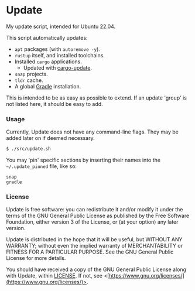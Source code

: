 # Update

My update script, intended for Ubuntu 22.04.

This script automatically updates:
- `apt` packages (with `autoremove -y`).
- `rustup` itself, and installed toolchains.
- Installed `cargo` applications.
    - Updated with [cargo-update](https://crates.io/crates/cargo-update).
- `snap` projects.
- `tldr` cache.
- A global [Gradle](https://gradle.org) installation.

This is intended to be as easy as possible to extend. If an update 'group' is not listed here, it should be easy to add.

### Usage

Currently, Update does not have any command-line flags. They may be added later on if deemed necessary.

```sh
$ ./src/update.sh
```

You may 'pin' specific sections by inserting their names into the `~/.update_pinned` file, like so:

```
snap
gradle
```

### License

Update is free software: you can redistribute it and/or modify it under the terms of the GNU General Public License as published by the Free Software Foundation, either version 3 of the License, or (at your option) any later version.

Update is distributed in the hope that it will be useful, but WITHOUT ANY WARRANTY; without even the implied warranty of MERCHANTABILITY or FITNESS FOR A PARTICULAR PURPOSE. See the GNU General Public License for more details.

You should have received a copy of the GNU General Public License along with Update, within [LICENSE](./LICENSE). If not, see <[https://www.gnu.org/licenses/](https://www.gnu.org/licenses/)>.
